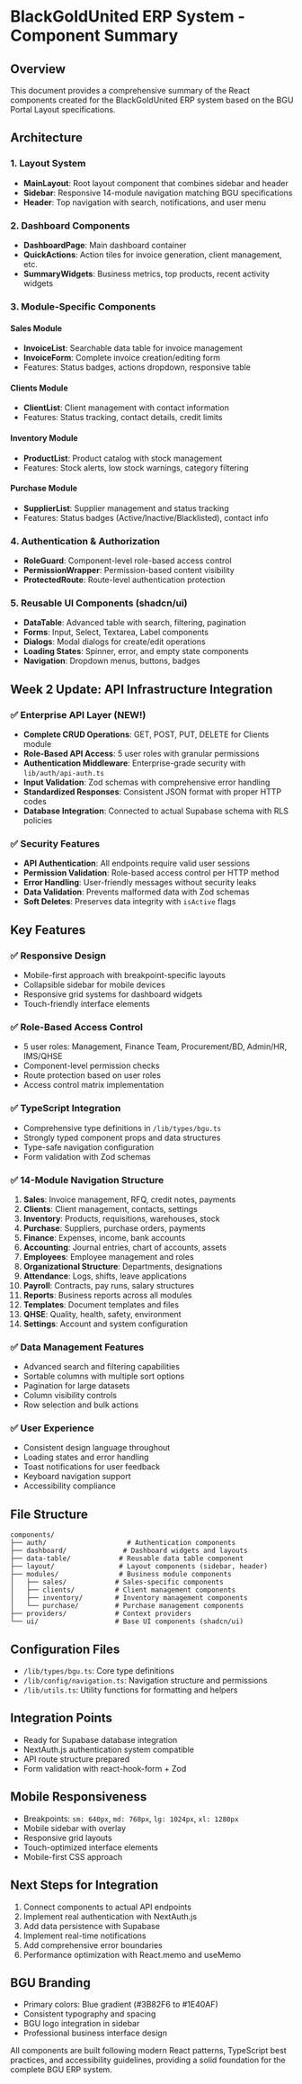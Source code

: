 # BlackGoldUnited ERP System - Component Summary

## Overview
This document provides a comprehensive summary of the React components created for the BlackGoldUnited ERP system based on the BGU Portal Layout specifications.

## Architecture

### 1. Layout System
- **MainLayout**: Root layout component that combines sidebar and header
- **Sidebar**: Responsive 14-module navigation matching BGU specifications
- **Header**: Top navigation with search, notifications, and user menu

### 2. Dashboard Components
- **DashboardPage**: Main dashboard container
- **QuickActions**: Action tiles for invoice generation, client management, etc.
- **SummaryWidgets**: Business metrics, top products, recent activity widgets

### 3. Module-Specific Components

#### Sales Module
- **InvoiceList**: Searchable data table for invoice management
- **InvoiceForm**: Complete invoice creation/editing form
- Features: Status badges, actions dropdown, responsive table

#### Clients Module  
- **ClientList**: Client management with contact information
- Features: Status tracking, contact details, credit limits

#### Inventory Module
- **ProductList**: Product catalog with stock management
- Features: Stock alerts, low stock warnings, category filtering

#### Purchase Module
- **SupplierList**: Supplier management and status tracking
- Features: Status badges (Active/Inactive/Blacklisted), contact info

### 4. Authentication & Authorization
- **RoleGuard**: Component-level role-based access control
- **PermissionWrapper**: Permission-based content visibility
- **ProtectedRoute**: Route-level authentication protection

### 5. Reusable UI Components (shadcn/ui)
- **DataTable**: Advanced table with search, filtering, pagination
- **Forms**: Input, Select, Textarea, Label components
- **Dialogs**: Modal dialogs for create/edit operations
- **Loading States**: Spinner, error, and empty state components
- **Navigation**: Dropdown menus, buttons, badges

## Week 2 Update: API Infrastructure Integration

### ✅ **Enterprise API Layer (NEW!)**
- **Complete CRUD Operations**: GET, POST, PUT, DELETE for Clients module
- **Role-Based API Access**: 5 user roles with granular permissions
- **Authentication Middleware**: Enterprise-grade security with `lib/auth/api-auth.ts`
- **Input Validation**: Zod schemas with comprehensive error handling
- **Standardized Responses**: Consistent JSON format with proper HTTP codes
- **Database Integration**: Connected to actual Supabase schema with RLS policies

### ✅ **Security Features**
- **API Authentication**: All endpoints require valid user sessions
- **Permission Validation**: Role-based access control per HTTP method
- **Error Handling**: User-friendly messages without security leaks
- **Data Validation**: Prevents malformed data with Zod schemas
- **Soft Deletes**: Preserves data integrity with `isActive` flags

## Key Features

### ✅ Responsive Design
- Mobile-first approach with breakpoint-specific layouts
- Collapsible sidebar for mobile devices
- Responsive grid systems for dashboard widgets
- Touch-friendly interface elements

### ✅ Role-Based Access Control
- 5 user roles: Management, Finance Team, Procurement/BD, Admin/HR, IMS/QHSE
- Component-level permission checks
- Route protection based on user roles
- Access control matrix implementation

### ✅ TypeScript Integration
- Comprehensive type definitions in `/lib/types/bgu.ts`
- Strongly typed component props and data structures
- Type-safe navigation configuration
- Form validation with Zod schemas

### ✅ 14-Module Navigation Structure
1. **Sales**: Invoice management, RFQ, credit notes, payments
2. **Clients**: Client management, contacts, settings
3. **Inventory**: Products, requisitions, warehouses, stock
4. **Purchase**: Suppliers, purchase orders, payments
5. **Finance**: Expenses, income, bank accounts
6. **Accounting**: Journal entries, chart of accounts, assets
7. **Employees**: Employee management and roles
8. **Organizational Structure**: Departments, designations
9. **Attendance**: Logs, shifts, leave applications
10. **Payroll**: Contracts, pay runs, salary structures
11. **Reports**: Business reports across all modules
12. **Templates**: Document templates and files
13. **QHSE**: Quality, health, safety, environment
14. **Settings**: Account and system configuration

### ✅ Data Management Features
- Advanced search and filtering capabilities
- Sortable columns with multiple sort options
- Pagination for large datasets
- Column visibility controls
- Row selection and bulk actions

### ✅ User Experience
- Consistent design language throughout
- Loading states and error handling
- Toast notifications for user feedback
- Keyboard navigation support
- Accessibility compliance

## File Structure
```
components/
├── auth/                    # Authentication components
├── dashboard/              # Dashboard widgets and layouts
├── data-table/            # Reusable data table component
├── layout/                # Layout components (sidebar, header)
├── modules/               # Business module components
│   ├── sales/            # Sales-specific components
│   ├── clients/          # Client management components
│   ├── inventory/        # Inventory management components
│   └── purchase/         # Purchase management components
├── providers/            # Context providers
└── ui/                   # Base UI components (shadcn/ui)
```

## Configuration Files
- `/lib/types/bgu.ts`: Core type definitions
- `/lib/config/navigation.ts`: Navigation structure and permissions
- `/lib/utils.ts`: Utility functions for formatting and helpers

## Integration Points
- Ready for Supabase database integration
- NextAuth.js authentication system compatible
- API route structure prepared
- Form validation with react-hook-form + Zod

## Mobile Responsiveness
- Breakpoints: `sm: 640px`, `md: 768px`, `lg: 1024px`, `xl: 1280px`
- Mobile sidebar with overlay
- Responsive grid layouts
- Touch-optimized interface elements
- Mobile-first CSS approach

## Next Steps for Integration
1. Connect components to actual API endpoints
2. Implement real authentication with NextAuth.js
3. Add data persistence with Supabase
4. Implement real-time notifications
5. Add comprehensive error boundaries
6. Performance optimization with React.memo and useMemo

## BGU Branding
- Primary colors: Blue gradient (#3B82F6 to #1E40AF)
- Consistent typography and spacing
- BGU logo integration in sidebar
- Professional business interface design

All components are built following modern React patterns, TypeScript best practices, and accessibility guidelines, providing a solid foundation for the complete BGU ERP system.